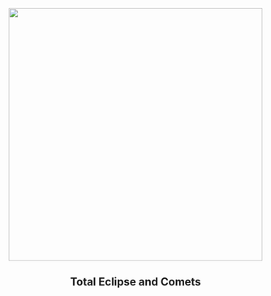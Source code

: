 
<p align="center"><img src="https://apod.nasa.gov/apod/image/2404/EclipseComets_Zixuan_1080.jpg" width="500" height="500"></p>
<h2 align="center"> Total Eclipse and Comets </h2>
